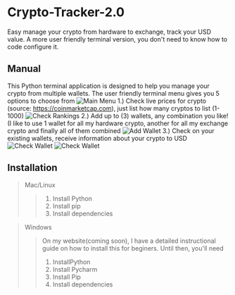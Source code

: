 # Crypto-Tracker-2.0
Easy manage your crypto from hardware to exchange, track your USD value.
A more user friendly terminal version, you don't need to know how to code configure it.

## Manual
This Python terminal application is designed to help you manage your crypto from multiple wallets.
The user friendly terminal menu gives you 5 options to choose from
![Main Menu](https://github.com/adamvaldez/Crypto-Tracker-2.0/blob/master/Screen%20Shot%202018-01-25%20at%2010.02.25%20PM.png "Main Menu")
1.) Check live prices for crypto (source: https://coinmarketcap.com), just list how many cryptos to list (1-1000)
![Check Rankings](https://github.com/adamvaldez/Crypto-Tracker-2.0/blob/master/Screen%20Shot%202018-01-25%20at%209.16.20%20PM.png "Check Rankings")
2.) Add up to (3) wallets, any combination you like! (I like to use 1 wallet for all my hardware crypto, another for all my exchange crypto and finally all of them combined
![Add Wallet](https://github.com/adamvaldez/Crypto-Tracker-2.0/blob/master/Screen%20Shot%202018-01-25%20at%209.17.32%20PM.png "Add Wallet")
3.) Check on your existing wallets, receive information about your crypto to USD
![Check Wallet](https://github.com/adamvaldez/Crypto-Tracker-2.0/blob/master/Screen%20Shot%202018-01-25%20at%209.32.10%20PM.png "Check Wallet")
![Check Wallet](https://github.com/adamvaldez/Crypto-Tracker-2.0/blob/master/Screen%20Shot%202018-01-25%20at%209.35.03%20PM.png "Check Wallet")

## Installation
>Mac/Linux
>>1. Install Python
>>2. Install pip
>>3. Install dependencies

>Windows
>>On my website(coming soon), I have a detailed instructional guide on how to install this for beginers.
>>Until then, you'll need
>>1. InstallPython
>>2. Install Pycharm
>>3. Install Pip
>>3. Install dependencies

